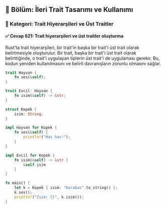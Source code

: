 ## 📘 Bölüm: İleri Trait Tasarımı ve Kullanımı
### 🔹 Kategori: Trait Hiyerarşileri ve Üst Traitler
#### ✅ Cevap 621: Trait hiyerarşileri ve üst traitler oluşturma

Rust'ta trait hiyerarşileri, bir trait'in başka bir trait'i üst trait olarak belirtmesiyle oluşturulur. Bir trait, başka bir trait'i üst trait olarak belirttiğinde, o trait'i uygulayan tiplerin üst trait'i de uygulaması gerekir. Bu, kodun yeniden kullanılmasını ve belirli davranışların zorunlu olmasını sağlar.

```rust
trait Hayvan {
    fn ses(&self);
}

trait Evcil: Hayvan {
    fn isim(&self) -> &str;
}

struct Kopek {
    isim: String,
}

impl Hayvan for Kopek {
    fn ses(&self) {
        println!("Hav hav!");
    }
}

impl Evcil for Kopek {
    fn isim(&self) -> &str {
        &self.isim
    }
}

fn main() {
    let k = Kopek { isim: "Karabas".to_string() };
    k.ses();
    println!("İsim: {}", k.isim());
}
```

